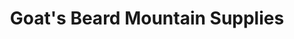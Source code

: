 ---
title: "Goat's Beard Mountain Supplies"
url: /mazama/goats-beard-mountain-supplies/
shop: Outdoor
---